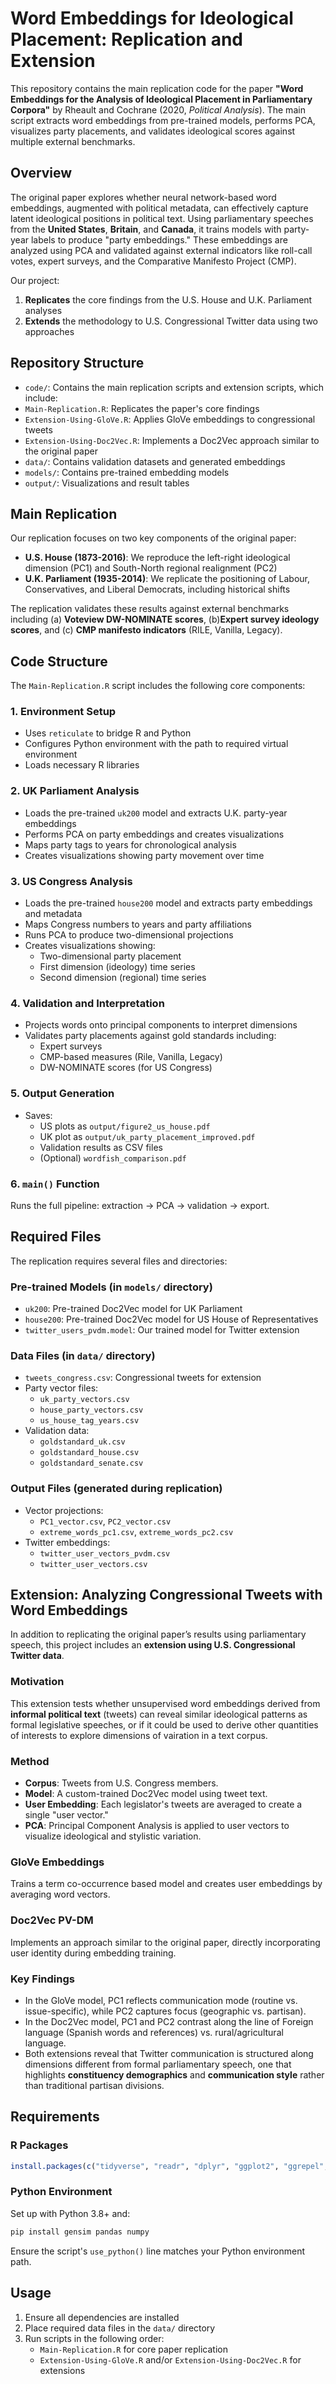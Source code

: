 # Word Embeddings for Ideological Placement: Replication and Extension

This repository contains the main replication code for the paper **"Word Embeddings for the Analysis of Ideological Placement in Parliamentary Corpora"** by Rheault and Cochrane (2020, *Political Analysis*). The main script extracts word embeddings from pre-trained models, performs PCA, visualizes party placements, and validates ideological scores against multiple external benchmarks.

## Overview

The original paper explores whether neural network-based word embeddings, augmented with political metadata, can effectively capture latent ideological positions in political text. Using parliamentary speeches from the **United States**, **Britain**, and **Canada**, it trains models with party-year labels to produce "party embeddings." These embeddings are analyzed using PCA and validated against external indicators like roll-call votes, expert surveys, and the Comparative Manifesto Project (CMP).

Our project:

1. **Replicates** the core findings from the U.S. House and U.K. Parliament analyses
2. **Extends** the methodology to U.S. Congressional Twitter data using two approaches

## Repository Structure

- `code/`: Contains the main replication scripts and extension scripts, which include:
- `Main-Replication.R`: Replicates the paper's core findings
- `Extension-Using-GloVe.R`: Applies GloVe embeddings to congressional tweets
- `Extension-Using-Doc2Vec.R`: Implements a Doc2Vec approach similar to the original paper
- `data/`: Contains validation datasets and generated embeddings
- `models/`: Contains pre-trained embedding models
- `output/`: Visualizations and result tables

## Main Replication

Our replication focuses on two key components of the original paper:

- **U.S. House (1873-2016)**: We reproduce the left-right ideological dimension (PC1) and South-North regional realignment (PC2)
- **U.K. Parliament (1935-2014)**: We replicate the positioning of Labour, Conservatives, and Liberal Democrats, including historical shifts

The replication validates these results against external benchmarks including (a) **Voteview DW-NOMINATE scores**, (b)**Expert survey ideology scores**, and (c) **CMP manifesto indicators** (RILE, Vanilla, Legacy).

## Code Structure

The `Main-Replication.R` script includes the following core components:

### 1. Environment Setup
- Uses `reticulate` to bridge R and Python
- Configures Python environment with the path to required virtual environment
- Loads necessary R libraries

### 2. UK Parliament Analysis
- Loads the pre-trained `uk200` model and extracts U.K. party-year embeddings
- Performs PCA on party embeddings and creates visualizations
- Maps party tags to years for chronological analysis
- Creates visualizations showing party movement over time

### 3. US Congress Analysis
- Loads the pre-trained `house200` model and extracts party embeddings and metadata
- Maps Congress numbers to years and party affiliations
- Runs PCA to produce two-dimensional projections
- Creates visualizations showing:
  - Two-dimensional party placement
  - First dimension (ideology) time series
  - Second dimension (regional) time series

### 4. Validation and Interpretation
- Projects words onto principal components to interpret dimensions
- Validates party placements against gold standards including:
  - Expert surveys
  - CMP-based measures (Rile, Vanilla, Legacy)
  - DW-NOMINATE scores (for US Congress)

### 5. Output Generation

-   Saves:
    -   US plots as `output/figure2_us_house.pdf`
    -   UK plot as `output/uk_party_placement_improved.pdf`
    -   Validation results as CSV files
    -   (Optional) `wordfish_comparison.pdf`

### 6. `main()` Function

Runs the full pipeline: extraction → PCA → validation → export.

## Required Files

The replication requires several files and directories:

### Pre-trained Models (in `models/` directory)
- `uk200`: Pre-trained Doc2Vec model for UK Parliament
- `house200`: Pre-trained Doc2Vec model for US House of Representatives
- `twitter_users_pvdm.model`: Our trained model for Twitter extension

### Data Files (in `data/` directory)
- `tweets_congress.csv`: Congressional tweets for extension
- Party vector files:
  - `uk_party_vectors.csv`
  - `house_party_vectors.csv`
  - `us_house_tag_years.csv`
- Validation data:
  - `goldstandard_uk.csv`
  - `goldstandard_house.csv`
  - `goldstandard_senate.csv`

### Output Files (generated during replication)
- Vector projections:
  - `PC1_vector.csv`, `PC2_vector.csv`
  - `extreme_words_pc1.csv`, `extreme_words_pc2.csv`
- Twitter embeddings:
  - `twitter_user_vectors_pvdm.csv`
  - `twitter_user_vectors.csv`

## Extension: Analyzing Congressional Tweets with Word Embeddings

In addition to replicating the original paper’s results using parliamentary speech, this project includes an **extension using U.S. Congressional Twitter data**.

### Motivation

This extension tests whether unsupervised word embeddings derived from **informal political text** (tweets) can reveal similar ideological patterns as formal legislative speeches, or if it could be used to derive other quantities of interests to explore dimensions of vairation in a text corpus.

### Method

- **Corpus**: Tweets from U.S. Congress members.
- **Model**: A custom-trained Doc2Vec model using tweet text.
- **User Embedding**: Each legislator's tweets are averaged to create a single "user vector."
- **PCA**: Principal Component Analysis is applied to user vectors to visualize ideological and stylistic variation.

### GloVe Embeddings
Trains a term co-occurrence based model and creates user embeddings by averaging word vectors.

### Doc2Vec PV-DM
Implements an approach similar to the original paper, directly incorporating user identity during embedding training.

### Key Findings

- In the GloVe model, PC1 reflects communication mode (routine vs. issue-specific), while PC2 captures focus (geographic vs. partisan).
- In the Doc2Vec model, PC1 and PC2 contrast along the line of Foreign language (Spanish words and references) vs. rural/agricultural language.
- Both extensions reveal that Twitter communication is structured along dimensions different from formal parliamentary speech, one that highlights **constituency demographics** and **communication style** rather than traditional partisan divisions.

## Requirements

### R Packages

``` r
install.packages(c("tidyverse", "readr", "dplyr", "ggplot2", "ggrepel", "stringr", "reticulate", "gridExtra"))
```

### Python Environment

Set up with Python 3.8+ and:

``` bash
pip install gensim pandas numpy
```

Ensure the script's `use_python()` line matches your Python environment path.

## Usage

1. Ensure all dependencies are installed
2. Place required data files in the `data/` directory
3. Run scripts in the following order:
   - `Main-Replication.R` for core paper replication
   - `Extension-Using-GloVe.R` and/or `Extension-Using-Doc2Vec.R` for extensions

